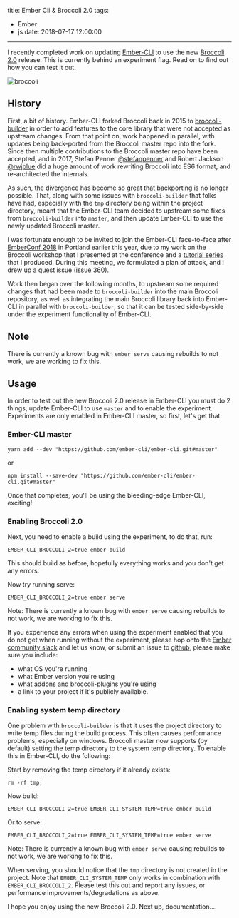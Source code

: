 title: Ember Cli & Broccoli 2.0
tags:
- Ember
- js
date: 2018-07-17 12:00:00
---

I recently completed work on updating [Ember-CLI](https://embercli.com) to use the new [Broccoli 2.0](https://github.com/broccolijs/broccoli)
release. This is currently behind an experiment flag. Read on to find out how you can test it out.

![broccoli](/broccolijs/assets/broccoli-logo.png)

<!-- more -->

## History

First, a bit of history. Ember-CLI forked Broccoli back in 2015 to [broccoli-builder](https://github.com/ember-cli/broccoli-builder)
in order to add features to the core library that were not accepted as upstream changes. From that point on, work happened
in parallel, with updates being back-ported from the Broccoli master repo into the fork. Since then multiple contributions
to the Broccoli master repo have been accepted, and in 2017, Stefan Penner [@stefanpenner](https://twitter.com/stefanpenner)
and Robert Jackson [@rwjblue](https://twitter.com/rwjblue) did a huge amount of work rewriting Broccoli into ES6 format,
and re-architected the internals.

As such, the divergence has become so great that backporting is no longer possible. That, along with some issues with
`broccoli-builder` that folks have had, especially with the `tmp` directory being within the project directory, meant that
the Ember-CLI team decided to upstream some fixes from `broccoli-builder` into `master`, and then update Ember-CLI
to use the newly updated Broccoli master.

I was fortunate enough to be invited to join the Ember-CLI face-to-face after [EmberConf 2018](http://emberconf.com/)
in Portland earlier this year, due to my work on the Broccoli workshop that I presented at the conference and a
[tutorial series](/broccolijs) that I produced. During this meeting, we formulated a plan of attack, and I drew up a
quest issue ([issue 360](https://github.com/broccolijs/broccoli/issues/360)).

Work then began over the following months, to upstream some required changes that had been made to `broccoli-builder` into
the main Broccoli repository, as well as integrating the main Broccoli library back into Ember-CLI in parallel with
`broccoli-builder`, so that it can be tested side-by-side under the experiment functionality of Ember-CLI.

## Note

There is currently a known bug with `ember serve` causing rebuilds to not work, we are working to fix this.

## Usage

In order to test out the new Broccoli 2.0 release in Ember-CLI you must do 2 things, update Ember-CLI to use `master`
and to enable the experiment. Experiments are only enabled in Ember-CLI master, so first, let's get that:

### Ember-CLI master

```
yarn add --dev "https://github.com/ember-cli/ember-cli.git#master"
```
or
```
npm install --save-dev "https://github.com/ember-cli/ember-cli.git#master"
```

Once that completes, you'll be using the bleeding-edge Ember-CLI, exciting!

### Enabling Broccoli 2.0

Next, you need to enable a build using the experiment, to do that, run:

```
EMBER_CLI_BROCCOLI_2=true ember build
```

This should build as before, hopefully everything works and you don't get any errors.

Now try running serve:

```
EMBER_CLI_BROCCOLI_2=true ember serve
```

Note: There is currently a known bug with `ember serve` causing rebuilds to not work, we are working to fix this.

If you experience any errors when using the experiment enabled that you do not get when running without the experiment,
please hop onto the [Ember community slack](https://embercommunity.slack.com/messages/C0CRP360G) and let us know, or
submit an issue to [github](https://github.com/ember-cli/ember-cli/issues), please make sure you include:

* what OS you're running
* what Ember version you're using
* what addons and broccoli-plugins you're using
* a link to your project if it's publicly available.

### Enabling system temp directory

One problem with `broccoli-builder` is that it uses the project directory to write temp files during the build process.
This often causes performance problems, especially on windows. Broccoli master now supports (by default) setting the temp
directory to the system temp directory. To enable this in Ember-CLI, do the following:

Start by removing the temp directory if it already exists:
```
rm -rf tmp;
```
Now build:
```
EMBER_CLI_BROCCOLI_2=true EMBER_CLI_SYSTEM_TEMP=true ember build
```
Or to serve:
```
EMBER_CLI_BROCCOLI_2=true EMBER_CLI_SYSTEM_TEMP=true ember serve
```

Note: There is currently a known bug with `ember serve` causing rebuilds to not work, we are working to fix this.

When serving, you should notice that the `tmp` directory is not created in the project. Note that `EMBER_CLI_SYSTEM_TEMP` only
works in combination with `EMBER_CLI_BROCCOLI_2`.
Please test this out and report any issues, or performance improvements/degradations as above.

I hope you enjoy using the new Broccoli 2.0. Next up, documentation....
